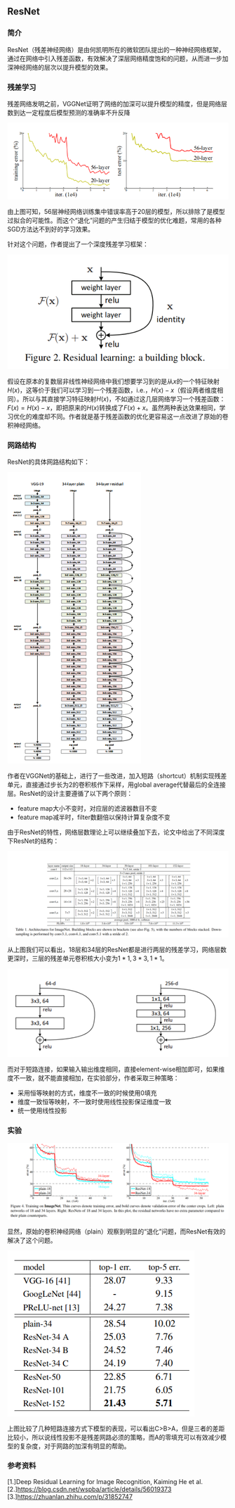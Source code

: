## ResNet

### 简介

ResNet（残差神经网络）是由何凯明所在的微软团队提出的一种神经网络框架，通过在网络中引入残差函数，有效解决了深层网络精度饱和的问题，从而进一步加深神经网络的层次以提升模型的效果。

### 残差学习

残差网络发明之前，VGGNet证明了网络的加深可以提升模型的精度，但是网络层数到达一定程度后模型预测的准确率不升反降

![](https://github.com/pzxbjx/paper/raw/master/network/_figs/ResNet/question.PNG)

由上图可知，56层神经网络训练集中错误率高于20层的模型，所以排除了是模型过拟合的可能性。而这个“退化”问题的产生归结于模型的优化难题，常用的各种SGD方法达不到好的学习效果。

针对这个问题，作者提出了一个深度残差学习框架：

![](https://github.com/pzxbjx/paper/raw/master/network/_figs/ResNet/block.PNG)

假设在原本的复数层非线性神经网络中我们想要学习到的是从$x$的一个特征映射$H(x)$，这等价于我们可以学习到一个残差函数，i.e.，$H(x)-x$（假设两者维度相同）。所以与其直接学习特征映射$H(x)$，不如通过这几层网络学习一个残差函数：$F(x)=H(x)-x$，即把原来的$H(x)$转换成了$F(x)+x$。虽然两种表达效果相同，学习优化的难度却不同。作者就是基于残差函数的优化更容易这一点改进了原始的卷积神经网络。

### 网路结构

ResNet的具体网路结构如下：

![](https://github.com/pzxbjx/paper/raw/master/network/_figs/ResNet/framework.PNG)

作者在VGGNet的基础上，进行了一些改进，加入短路（shortcut）机制实现残差单元，直接通过步长为2的卷积核作下采样，用global average代替最后的全连接层。ResNet的设计主要遵循了以下两个原则：
* feature map大小不变时，对应层的滤波器数目不变
* feature map减半时，filter数翻倍以保持计算复杂度不变

由于ResNet的特性，网络层数理论上可以继续叠加下去，论文中给出了不同深度下ResNet的结构：

![](https://github.com/pzxbjx/paper/raw/master/network/_figs/ResNet/architecture.PNG)

从上图我们可以看出，18层和34层的ResNet都是进行两层的残差学习，网络层数更深时，三层的残差单元卷积核大小变为$1 * 1, 3 * 3, 1 * 1$。

![](https://github.com/pzxbjx/paper/raw/master/network/_figs/ResNet/unit.PNG)

而对于短路连接，如果输入输出维度相同，直接element-wise相加即可，如果维度不一致，就不能直接相加，在实验部分，作者采取三种策略：
* 采用恒等映射的方式，维度不一致的时候使用0填充
* 维度一致恒等映射，不一致时使用线性投影保证维度一致
* 统一使用线性投影

### 实验

![](https://github.com/pzxbjx/paper/raw/master/network/_figs/ResNet/training.PNG)

显然，原始的卷积神经网络（plain）观察到明显的“退化”问题，而ResNet有效的解决了这个问题。

![](https://github.com/pzxbjx/paper/raw/master/network/_figs/ResNet/result.PNG)

上图比较了几种短路连接方式下模型的表现，可以看出C>B>A，但是三者的差距比较小，所以说线性投影不是残差网路必须的策略，而A的零填充可以有效减少模型的复杂度，对于网路的加深有明显的帮助。

### 参考资料
[1.]Deep Residual Learning for Image Recognition, Kaiming He et al.
[2.]https://blog.csdn.net/wspba/article/details/56019373
[3.]https://zhuanlan.zhihu.com/p/31852747
